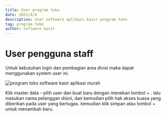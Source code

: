 ```yaml
---
title: User program toko
date: 2021/4/4
description: User software aplikasi kasir program toko
tag: program toko
author: software kasir
---
```


# User pengguna staff

Untuk kebutuhan login dan pembagian area divisi maka dapat menggunakan system user ini.

![program toko software kasir aplikasi murah](https://1.bp.blogspot.com/-gn3vSCMxqck/YJ-k1fliDcI/AAAAAAAAN-A/AUnZdHI36povJ5mKY71i7b0oJlBw4BtugCLcBGAsYHQ/s1366/program%2Btoko%2Bsoftware%2Bkasir%2Bmurah%2B3.png)

Klik master data - pilih user dan buat baru dengan menekan tombol + . lalu masukan nama pelanggan disini, dan kemudian pilih hak akses kuasa yang diberikan pada user yang bertugas. kemudian klik simpan atau tombol + untuk menambah baru.